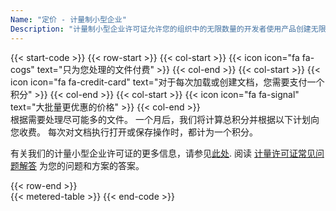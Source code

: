 ```yaml
---
Name: "定价 - 计量制小型企业"
Description: "计量制小型企业许可证允许您的组织中的无限数量的开发者使用产品创建无限数量的终端用户软件，这些软件可以在您的组织内使用。计量制小型企业许可证涵盖了在使用产品功能的终端用户软件上工作的无限数量的开发者。"
---
```

{{< start-code >}}
{{< row-start >}}
{{< col-start >}}
{{< icon icon="fa fa-cogs" text="只为您处理的文件付费" >}}
{{< col-end >}}
{{< col-start >}}
{{< icon icon="fa fa-credit-card" text="对于每次加载或创建文档，您需要支付一个积分" >}}
{{< col-end >}}
{{< col-start >}}
{{< icon icon="fa fa-signal" text="大批量更优惠的价格" >}}
{{< col-end >}}
&nbsp;  
根据需要处理尽可能多的文件。 一个月后，我们将计算总积分并根据以下计划向您收费。 每次对文档执行打开或保存操作时，都计为一个积分。 
&nbsp;  

有关我们的计量小型企业许可证的更多信息，请参见[此处](https://purchase.groupdocs.com/policies/license-types/#MeteredSmallBusiness). 阅读 [计量许可证常见问题解答](https://purchase.groupdocs.com/faqs/licensing/metered/) 为您的问题和方案的答案。 

{{< row-end >}}
&nbsp;  
{{< metered-table >}}
{{< end-code >}}